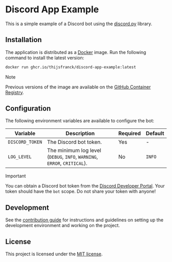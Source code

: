 # Discord App Example

This is a simple example of a Discord bot using the [discord.py](https://discordpy.readthedocs.io/en/latest/) library.

## Installation

The application is distributed as a [Docker](https://www.docker.com/) image. Run the following command to install the latest version:

```bash
docker run ghcr.io/thijsfranck/discord-app-example:latest
```

> [!NOTE]
> Previous versions of the image are available on the [GitHub Container Registry](https://github.com/thijsfranck?tab=packages&repo_name=discord-app-example).

## Configuration

The following environment variables are available to configure the bot:

| Variable        | Description                                                              | Required | Default |
| --------------- | ------------------------------------------------------------------------ | -------- | ------- |
| `DISCORD_TOKEN` | The Discord bot token.                                                   | Yes      | -       |
| `LOG_LEVEL`     | The minimum log level (`DEBUG`, `INFO`, `WARNING`, `ERROR`, `CRITICAL`). | No       | `INFO`  |

> [!IMPORTANT]
> You can obtain a Discord bot token from the [Discord Developer Portal](https://discord.com/developers/applications).
> Your token should have the `bot` scope. Do not share your token with anyone!

## Development

See the [contribution guide](./CONTRIBUTING.md) for instructions and guidelines on setting up the development environment and working on the project.

## License

This project is licensed under the [MIT license](./LICENSE).
